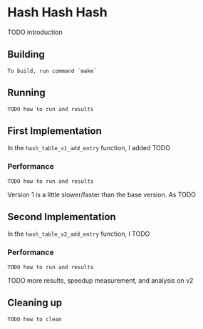 # Hash Hash Hash
TODO introduction

## Building
```shell
To build, run command `make`
```

## Running
```shell
TODO how to run and results
```

## First Implementation
In the `hash_table_v1_add_entry` function, I added TODO

### Performance
```shell
TODO how to run and results
```
Version 1 is a little slower/faster than the base version. As TODO

## Second Implementation
In the `hash_table_v2_add_entry` function, I TODO

### Performance
```shell
TODO how to run and results
```

TODO more results, speedup measurement, and analysis on v2

## Cleaning up
```shell
TODO how to clean
```